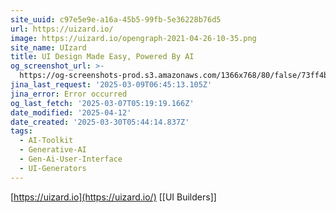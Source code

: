 ```yaml
---
site_uuid: c97e5e9e-a16a-45b5-99fb-5e36228b76d5
url: https://uizard.io/
image: https://uizard.io/opengraph-2021-04-26-10-35.png
site_name: UIzard
title: UI Design Made Easy, Powered By AI
og_screenshot_url: >-
  https://og-screenshots-prod.s3.amazonaws.com/1366x768/80/false/73ff4b4be188cbcddb89a513de0a5cf8533865b0677c6196abee2c2bfc93c346.jpeg
jina_last_request: '2025-03-09T06:45:13.105Z'
jina_error: Error occurred
og_last_fetch: '2025-03-07T05:19:19.166Z'
date_modified: '2025-04-12'
date_created: '2025-03-30T05:44:14.837Z'
tags:
  - AI-Toolkit
  - Generative-AI
  - Gen-Ai-User-Interface
  - UI-Generators
---
```


































































[https://uizard.io](https://uizard.io/)
[[UI Builders]]
